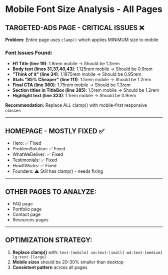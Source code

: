 # Mobile Font Size Analysis - All Pages

## TARGETED-ADS PAGE - CRITICAL ISSUES ❌

**Problem:** Entire page uses `clamp()` which applies MINIMUM size to mobile

### Font Issues Found:
- **H1 Title (line 19)**: 1.8rem mobile → Should be 1.3rem
- **Body text (lines 31,37,40,43)**: 1.125rem mobile → Should be 0.9rem
- **"Think of it" (line 34)**: 1.1875rem mobile → Should be 0.95rem
- **Stats "85% Cheaper" (line 111)**: 1.5rem mobile → Should be 1.2rem
- **Final CTA (line 360)**: 1.75rem mobile → Should be 1.3rem
- **Section titles in TitleBox (line 385)**: 1.5rem mobile → Should be 1.2rem
- **Highlight text (line 323)**: 1.1rem mobile → Should be 0.9rem

**Recommendation:** Replace ALL clamp() with mobile-first responsive classes

---

## HOMEPAGE - MOSTLY FIXED ✅
- Hero: ✅ Fixed
- ProblemSolution: ✅ Fixed
- WhatWeDeliver: ✅ Fixed
- Testimonials: ✅ Fixed
- HowItWorks: ✅ Fixed
- Founders: ⚠️ Still has clamp() - needs fixing

---

## OTHER PAGES TO ANALYZE:
- FAQ page
- Portfolio page
- Contact page
- Resources pages

---

## OPTIMIZATION STRATEGY:

1. **Replace clamp()** with: `text-[mobile] sm:text-[small] md:text-[medium] lg:text-[large]`
2. **Mobile sizes** should be 20-30% smaller than desktop
3. **Consistent pattern** across all pages
